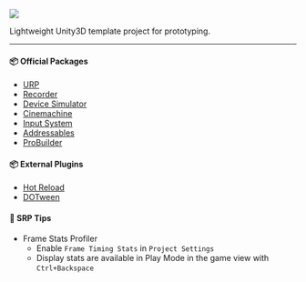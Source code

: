 [![](https://img.shields.io/badge/Unity3D%20Version:-2022.3.18f1-orange?logo=unity)][1]

Lightweight Unity3D template project for prototyping.

---

#### 📦️ Official Packages
- [URP](https://docs.unity3d.com/Packages/com.unity.render-pipelines.universal@16.0/manual/index.html)
- [Recorder](https://docs.unity3d.com/Packages/com.unity.recorder@4.0/manual/index.html)
- [Device Simulator](https://docs.unity3d.com/Packages/com.unity.device-simulator@3.0/manual/index.html)
- [Cinemachine](https://docs.unity3d.com/Packages/com.unity.cinemachine@2.9/manual/index.html)
- [Input System](https://docs.unity3d.com/Packages/com.unity.inputsystem@1.7/manual/index.html)
- [Addressables](https://docs.unity3d.com/Packages/com.unity.addressables@1.21/manual/index.html)
- [ProBuilder](https://docs.unity3d.com/Packages/com.unity.probuilder@5.2/manual/index.html)

#### 📦️ External Plugins
- [Hot Reload](https://assetstore.unity.com/packages/tools/utilities/hot-reload-edit-code-without-compiling-254358)
- [DOTween](https://assetstore.unity.com/packages/tools/animation/dotween-hotween-v2-27676)

#### :test_tube: SRP Tips
- Frame Stats Profiler
  - Enable `Frame Timing Stats` in `Project Settings`
  - Display stats are available in Play Mode in the game view with `Ctrl+Backspace`

[1]: https://unity.com/releases/editor/qa/lts-releases

